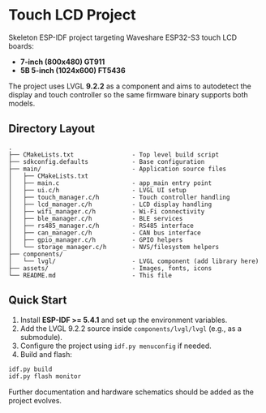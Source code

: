 # Touch LCD Project

Skeleton ESP-IDF project targeting Waveshare ESP32-S3 touch LCD boards:

- **7-inch (800x480) GT911**
- **5B 5-inch (1024x600) FT5436**

The project uses LVGL **9.2.2** as a component and aims to autodetect the display
and touch controller so the same firmware binary supports both models.

## Directory Layout

```
.
├── CMakeLists.txt                - Top level build script
├── sdkconfig.defaults            - Base configuration
├── main/                         - Application source files
│   ├── CMakeLists.txt
│   ├── main.c                    - app_main entry point
│   ├── ui.c/h                    - LVGL UI setup
│   ├── touch_manager.c/h         - Touch controller handling
│   ├── lcd_manager.c/h           - LCD display handling
│   ├── wifi_manager.c/h          - Wi-Fi connectivity
│   ├── ble_manager.c/h           - BLE services
│   ├── rs485_manager.c/h         - RS485 interface
│   ├── can_manager.c/h           - CAN bus interface
│   ├── gpio_manager.c/h          - GPIO helpers
│   └── storage_manager.c/h       - NVS/filesystem helpers
├── components/
│   └── lvgl/                     - LVGL component (add library here)
├── assets/                       - Images, fonts, icons
└── README.md                     - This file
```

## Quick Start

1. Install **ESP-IDF >= 5.4.1** and set up the environment variables.
2. Add the LVGL 9.2.2 source inside `components/lvgl/lvgl` (e.g., as a submodule).
3. Configure the project using `idf.py menuconfig` if needed.
4. Build and flash:

```bash
idf.py build
idf.py flash monitor
```

Further documentation and hardware schematics should be added as the project
evolves.
